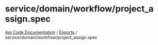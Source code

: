 # service/domain/workflow/project\_assign.spec
 
[Api Code Documentation](../README.md) / [Exports](../modules.md) / service/domain/workflow/project\_assign.spec
